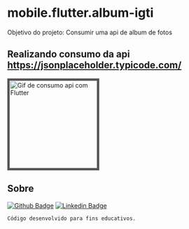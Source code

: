 # mobile.flutter.album-igti
Objetivo do projeto: Consumir uma api de album de fotos


## Realizando consumo da api https://jsonplaceholder.typicode.com/


<p align="left">
  <img src="https://github.com/barbosahub/mobile.flutter.album-igti/blob/main/photo_albums/lib/core/gif.gif" width="200" alt="Gif de consumo api com Flutter" style=" border: 5px solid #555">
</p>

## Sobre
[![Github Badge](https://img.shields.io/badge/-Github-000?style=flat-square&logo=Github&logoColor=white&link=https://github.com/barbosahub)](https://github.com/barbosahub)
[![Linkedin Badge](https://img.shields.io/badge/-LinkedIn-blue?style=flat-square&logo=Linkedin&logoColor=white&link=https://www.linkedin.com/in/brui/)](https://www.linkedin.com/in/barbosahub/)

```sh
Código desenvolvido para fins educativos.
```

